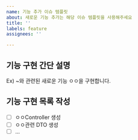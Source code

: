 ```yaml
---
name: 기능 추가 이슈 템플릿
about: 새로운 기능 추가는 해당 이슈 템플릿을 사용해주세요
title: ''
labels: feature
assignees: ''

---
```


## 기능 구현 간단 설명
Ex) ~와 관련된 새로운 기능 ㅇㅇ을 구현합니다.

## 기능 구현 목록 작성
- [ ] ㅇㅇController 생성
- [ ] ㅇㅇ관련 DTO 생성
- [ ] ...
